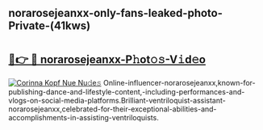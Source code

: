 ## norarosejeanxx-only-fans​-leaked-photo​-Private-(41kws)


# <h2><a href="https://mediaupload.pro?title=norarosejeanxx&ref=git">🔗👉 🔴 norarosejeanxx-P𝚑ot𝚘𝚜-V𝚒d𝚎o</a></h2>

[![Corinna Kopf Nue Nu𝚍e𝚜](https://i.imgur.com/0qMVB7G.gif)](https://mediaupload.pro?title=norarosejeanxx&ref=git)
Online-influencer-norarosejeanxx,known-for-publishing-dance-and-lifestyle-content,-including-performances-and-vlogs-on-social-media-platforms.Brilliant-ventriloquist-assistant-norarosejeanxx,celebrated-for-their-exceptional-abilities-and-accomplishments-in-assisting-ventriloquists.  
